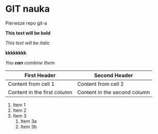 # GIT nauka

Pierwsze repo git-a

**This text will be bold**

*This text will be italic*

**kkkkkkkk**

_You **can** combine them_

First Header | Second Header
------------ | -------------
Content from cell 1 | Content from cell 2
Content in the first column | Content in the second column

1. Item 1
1. Item 2
1. Item 3
   1. Item 3a
   1. Item 3b
